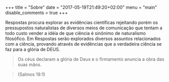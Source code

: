 +++
title = "Sobre"
date = "2017-05-19T21:49:20+02:00"
menu = "main"
disable_comments = true
+++

Respostas procura explorar as evidências científicas rejeitando porém os pressupostos naturalistas de diversos meios de comunicação que tentam a todo custo vender a idéia de que ciência é sinônimo de naturalismo filosófico. Em Respostas serão explorados diversos assuntos relacionados com a ciência, provando através de evidências que a verdadeira ciência se faz para a glória de DEUS.

> Os céus declaram a glória de Deus e o firmamento anuncia a obra das suas mãos. 

> (Salmos 19:1) 